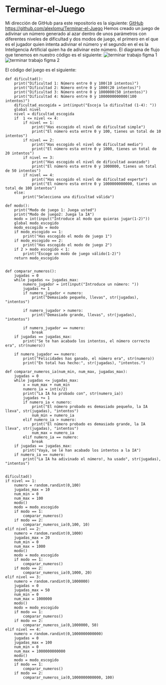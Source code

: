 # Terminar-el-Juego

Mi dirección de GitHub para este repositorio es la siguiente: [GitHub](https://github.com/alexlomu/Terminar-el-Juego)
https://github.com/alexlomu/Terminar-el-Juego
Hemos creado un juego de adivinar un número generado al azar dentro de unos parámetros con diferentes niveles de dificultad y dos modos de juego, el primero en el que es el jugador quien intenta adivinar el número y el segundo en el es la Inteligencia Artificial quien ha de adivinar este número.
El diagrama de flujo que tenemos en nuestro código es el siguiente:
![terminar trabajo figma 1](https://user-images.githubusercontent.com/91721507/141656409-fd150a9c-0701-40be-b3d5-d7e77f071d13.JPG)
![terminar trabajo figma 2](https://user-images.githubusercontent.com/91721507/141656415-d2ebcb91-b3da-4e7a-966e-415283e071aa.JPG)

El código del juego es el siguiente:
```import random
def dificultad():
    print("Dificultad 1: Número entre 0 y 100(10 intentos)")
    print("Dificultad 2: Número entre 0 y 1000(20 intentos)")
    print("Dificultad 3: Número entre 0 y 1000000(50 intentos)")
    print("Dificultad 4: Número entre 0 y 1000000000000(100 intentos)")        
    dificultad_escogida = int(input("Escoja la dificultad (1-4): "))
    global nivel
    nivel = dificultad_escogida
    if  1 <= nivel <= 4:
        if nivel == 1:
            print("Has escogido el nivel de dificultad simple")
            print("El número esta entre 0 y 100, tienes un total de 10 intentos")
        if nivel == 2:
            print("Has escogido el nivel de dificultad medio")
            print("El número esta entre 0 y 1000, tienes un total de 20 intentos")
        if nivel == 3:
            print("Has escogido el nivel de dificultad avanzado")
            print("El número esta entre 0 y 1000000, tienes un total de 50 intentos")    
        if nivel == 4:
            print("Has escogido el nivel de dificultad experto")
            print("El número esta entre 0 y 1000000000000, tienes un total de 100 intentos")
    else:
        print("Selecciona una dificultad válida")   

def modo():
    print("Modo de juego 1: Juega usted")
    print("Modo de juego2: Juega la IA")
    modo = int(input("Introduce al modo que quieras jugar(1-2)"))
    global modo_escogido
    modo_escogido = modo
    if modo_escogido == 1:
        print("Has escogido el modo de juego 1")
    if modo_escogido == 2:
        print("Has escogido el modo de juego 2")
    if 2 > modo_escogido < 1:
        print("Escoge un modo de juego válido(1-2)")
    return modo_escogido

            
def comparar_numeros():
    jugadas = 0
    while jugadas <= jugadas_max:
        numero_jugador = int(input("Introduce un número: "))
        jugadas += 1
        if numero_jugador < numero:
            print("Demasiado pequeño, llevas", str(jugadas), "intentos")
            
        if numero_jugador > numero:
            print("Demasiado grande, llevas", str(jugadas), "intentos")
            
        if numero_jugador == numero:
            break
    if jugadas == jugadas_max:
        print("Se te han acabado los intentos, el número correcto era", str(numero))
    
    if numero_jugador == numero:
        print("Felicidades has ganado, el número era", str(numero))
        print("En total has hecho:", str(jugadas), "intentos.")

def comparar_numeros_ia(num_min, num_max, jugadas_max):
    jugadas = 0
    while jugadas <= jugadas_max:
        x = num_max + num_min
        numero_ia = int(x/2)
        print("La IA ha probado con", str(numero_ia))
        jugadas += 1
        if numero_ia < numero:
            print("El número probado es demasiado pequeño, la IA lleva", str(jugadas), "intentos")
            num_min = numero_ia
        elif numero_ia > numero:
            print("El número probado es demasiado grande, la IA lleva", str(jugadas), "intentos")
            num_max = numero_ia
        elif numero_ia == numero:
            break
    if jugadas == jugadas_max:
        print("Vaya, se le han acabado los intentos a la IA")
    if numero_ia == numero:
        print("La IA ha adivinado el número!, ha usado", str(jugadas), "intentos")


dificultad()    
if nivel == 1:
    numero = random.randint(0,100)
    jugadas_max = 10
    num_min = 0
    num_max = 100
    modo()
    modo = modo_escogido
    if modo == 1:
        comparar_numeros()
    if modo == 2:
        comparar_numeros_ia(0,100, 10)
elif nivel == 2:
    numero = random.randint(0,1000)
    jugadas_max = 20
    num_min = 0
    num_max = 1000
    modo()
    modo = modo_escogido
    if modo == 1:
        comparar_numeros()
    if modo == 2:
        comparar_numeros_ia(0,1000, 20)
elif nivel == 3:
    numero = random.randint(0,1000000)
    jugadas = 0
    jugadas_max = 50
    num_min = 0
    num_max = 1000000
    modo()
    modo = modo_escogido
    if modo == 1:
        comparar_numeros()
    if modo == 2:
        comparar_numeros_ia(0,1000000, 50)    
elif nivel == 4:
    numero = random.randint(0,1000000000000)
    jugadas = 0
    jugadas_max = 100
    num_min = 0
    num_max = 1000000000000
    modo()
    modo = modo_escogido
    if modo == 1:
        comparar_numeros()
    if modo == 2:
        comparar_numeros_ia(0,1000000000000, 100) 
